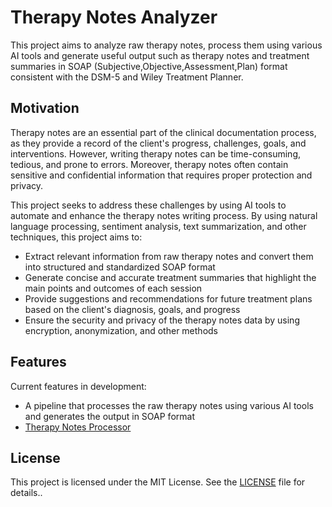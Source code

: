 # Therapy Notes Analyzer

This project aims to analyze raw therapy notes, process them using various AI tools and generate useful output such as therapy notes and treatment summaries in SOAP (Subjective,Objective,Assessment,Plan) format consistent with the DSM-5 and Wiley Treatment Planner.

## Motivation

Therapy notes are an essential part of the clinical documentation process, as they provide a record of the client's progress, challenges, goals, and interventions. However, writing therapy notes can be time-consuming, tedious, and prone to errors. Moreover, therapy notes often contain sensitive and confidential information that requires proper protection and privacy.

This project seeks to address these challenges by using AI tools to automate and enhance the therapy notes writing process. By using natural language processing, sentiment analysis, text summarization, and other techniques, this project aims to:

- Extract relevant information from raw therapy notes and convert them into structured and standardized SOAP format
- Generate concise and accurate treatment summaries that highlight the main points and outcomes of each session
- Provide suggestions and recommendations for future treatment plans based on the client's diagnosis, goals, and progress
- Ensure the security and privacy of the therapy notes data by using encryption, anonymization, and other methods

## Features

Current features in development:

- A pipeline that processes the raw therapy notes using various AI tools and generates the output in SOAP format
- [Therapy Notes Processor](https://github.com/swarmrouter/therapy_note_processor/blob/main/scripts/processSessionNotesPyREADME.md)

## License

This project is licensed under the MIT License. See the [LICENSE](https://github.com/swarmrouter/therapy_note_processor/blob/main/LICENSE.md) file for details..
